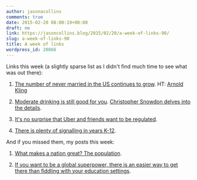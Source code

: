 ```yaml
---
author: jasonacollins
comments: true
date: 2015-02-20 08:00:19+00:00
draft: no
link: https://jasoncollins.blog/2015/02/20/a-week-of-links-90/
slug: a-week-of-links-90
title: A week of links
wordpress_id: 20866
---
```


Links this week (a slightly sparse list as I didn't find much time to see what was out there):






	
  1. [The number of never married in the US continues to grow](https://dalrock.wordpress.com/2015/02/07/2014-never-married-data/). HT: [Arnold Kling](http://www.arnoldkling.com/blog/marriage-children/)

	
  2. [Moderate drinking is still good for you](http://offsettingbehaviour.blogspot.com.au/2015/02/moderate-drinking-is-still-good-for-you.html). [Christopher Snowdon delves into the details](http://velvetgloveironfist.blogspot.co.uk/2015/02/dont-worry-drinking-is-still-good-for.html).

	
  3. [It's no surprise that Uber and friends want to be regulated](http://www.cato-unbound.org/2015/02/17/christopher-koopman/todays-solutions-tomorrows-problems).

	
  4. [There is plenty of signalling in years K-12](http://econlog.econlib.org/archives/2015/02/signaling_in_k-.html).




And if you missed them, my posts this week:






	
  1. [What makes a nation great? The population](https://jasoncollins.blog/2015/02/16/good-to-great-for-nations/).

	
  2. [If you want to be a global superpower, there is an easier way to get there than fiddling with your education settings](https://jasoncollins.blog/2015/02/18/moving-a-nation-from-good-to-great/).


